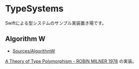 # TypeSystems

Swiftによる型システムのサンプル実装置き場です。

## Algorithm W

+ [Sources/AlgorithmW](https://github.com/ukitaka/TypeSystems.swift/tree/master/Sources/AlgorithmW)

[A Theory of Type Polymorphism - ROBIN MILNER 1978](http://citeseerx.ist.psu.edu/viewdoc/download?doi=10.1.1.67.5276&rep=rep1&type=pdf) の実装。

